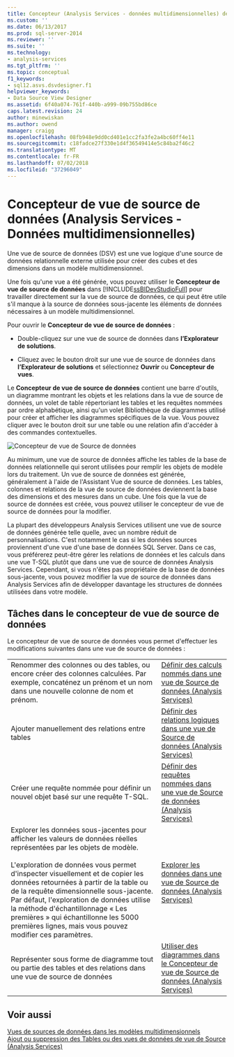 ```yaml
---
title: Concepteur (Analysis Services - données multidimensionnelles) de la vue de Source de données | Microsoft Docs
ms.custom: ''
ms.date: 06/13/2017
ms.prod: sql-server-2014
ms.reviewer: ''
ms.suite: ''
ms.technology:
- analysis-services
ms.tgt_pltfrm: ''
ms.topic: conceptual
f1_keywords:
- sql12.asvs.dsvdesigner.f1
helpviewer_keywords:
- Data Source View Designer
ms.assetid: 6f40a074-761f-440b-a999-09b755bd86ce
caps.latest.revision: 24
author: minewiskan
ms.author: owend
manager: craigg
ms.openlocfilehash: 08fb948e9dd0cd401e1cc2fa3fe2a4bc60ff4e11
ms.sourcegitcommit: c18fadce27f330e1d4f36549414e5c84ba2f46c2
ms.translationtype: MT
ms.contentlocale: fr-FR
ms.lasthandoff: 07/02/2018
ms.locfileid: "37296049"
---
```

# <a name="data-source-view-designer-analysis-services---multidimensional-data"></a>Concepteur de vue de source de données (Analysis Services - Données multidimensionnelles)
  Une vue de source de données (DSV) est une vue logique d'une source de données relationnelle externe utilisée pour créer des cubes et des dimensions dans un modèle multidimensionnel.  
  
 Une fois qu'une vue a été générée, vous pouvez utiliser le **Concepteur de vue de source de données** dans [!INCLUDE[ssBIDevStudioFull](../includes/ssbidevstudiofull-md.md)] pour travailler directement sur la vue de source de données, ce qui peut être utile s'il manque à la source de données sous-jacente les éléments de données nécessaires à un modèle multidimensionnel.  
  
 Pour ouvrir le **Concepteur de vue de source de données** :  
  
-   Double-cliquez sur une vue de source de données dans **l’Explorateur de solutions**.  
  
-   Cliquez avec le bouton droit sur une vue de source de données dans **l’Explorateur de solutions** et sélectionnez **Ouvrir** ou **Concepteur de vues**.  
  
 Le **Concepteur de vue de source de données** contient une barre d'outils, un diagramme montrant les objets et les relations dans la vue de source de données, un volet de table répertoriant les tables et les requêtes nommées par ordre alphabétique, ainsi qu'un volet Bibliothèque de diagrammes utilisé pour créer et afficher les diagrammes spécifiques de la vue. Vous pouvez cliquer avec le bouton droit sur une table ou une relation afin d'accéder à des commandes contextuelles.  
  
 ![Concepteur de vue de Source de données](media/ssas-dsvdesigner.PNG "Concepteur de vue de Source de données")  
  
 Au minimum, une vue de source de données affiche les tables de la base de données relationnelle qui seront utilisées pour remplir les objets de modèle lors du traitement. Un vue de source de données est générée, généralement à l'aide de l'Assistant Vue de source de données. Les tables, colonnes et relations de la vue de source de données deviennent la base des dimensions et des mesures dans un cube. Une fois que la vue de source de données est créée, vous pouvez utiliser le concepteur de vue de source de données pour la modifier.  
  
 La plupart des développeurs Analysis Services utilisent une vue de source de données générée telle quelle, avec un nombre réduit de personnalisations. C'est notamment le cas si les données sources proviennent d'une vue d'une base de données SQL Server. Dans ce cas, vous préférerez peut-être gérer les relations de données et les calculs dans une vue T-SQL plutôt que dans une vue de source de données Analysis Services. Cependant, si vous n'êtes pas propriétaire de la base de données sous-jacente, vous pouvez modifier la vue de source de données dans Analysis Services afin de développer davantage les structures de données utilisées dans votre modèle.  
  
## <a name="tasks-in-data-source-view-designer"></a>Tâches dans le concepteur de vue de source de données  
 Le concepteur de vue de source de données vous permet d'effectuer les modifications suivantes dans une vue de source de données :  
  
|||  
|-|-|  
|Renommer des colonnes ou des tables, ou encore créer des colonnes calculées. Par exemple, concaténez un prénom et un nom dans une nouvelle colonne de nom et prénom.|[Définir des calculs nommés dans une vue de Source de données &#40;Analysis Services&#41;](multidimensional-models/define-named-calculations-in-a-data-source-view-analysis-services.md)|  
|Ajouter manuellement des relations entre tables|[Définir des relations logiques dans une vue de Source de données &#40;Analysis Services&#41;](multidimensional-models/define-logical-relationships-in-a-data-source-view-analysis-services.md)|  
|Créer une requête nommée pour définir un nouvel objet basé sur une requête T-SQL.|[Définir des requêtes nommées dans une vue de Source de données &#40;Analysis Services&#41;](multidimensional-models/define-named-queries-in-a-data-source-view-analysis-services.md)|  
|Explorer les données sous-jacentes pour afficher les valeurs de données réelles représentées par les objets de modèle.<br /><br /> L'exploration de données vous permet d'inspecter visuellement et de copier les données retournées à partir de la table ou de la requête dimensionnelle sous-jacente. Par défaut, l'exploration de données utilise la méthode d'échantillonnage « Les premières » qui échantillonne les 5000 premières lignes, mais vous pouvez modifier ces paramètres.|[Explorer les données dans une vue de Source de données &#40;Analysis Services&#41;](multidimensional-models/explore-data-in-a-data-source-view-analysis-services.md)|  
|Représenter sous forme de diagramme tout ou partie des tables et des relations dans une vue de source de données|[Utiliser des diagrammes dans le Concepteur de vue de Source de données &#40;Analysis Services&#41;](multidimensional-models/work-with-diagrams-in-data-source-view-designer-analysis-services.md)|  
  
## <a name="see-also"></a>Voir aussi  
 [Vues de sources de données dans les modèles multidimensionnels](multidimensional-models/data-source-views-in-multidimensional-models.md)   
 [Ajout ou suppression des Tables ou des vues de données de vue de Source &#40;Analysis Services&#41;](multidimensional-models/adding-or-removing-tables-or-views-in-a-data-source-view-analysis-services.md)  
  
  
